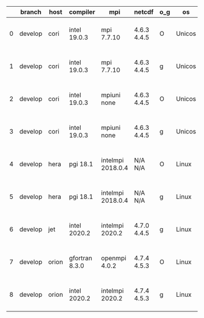 |    | branch   | host   | compiler       | mpi               | netcdf      | o_g   | os     | build   | u_pass   | u_fail   | s_pass   | s_fail   | e_pass   | e_fail   |   nuopc_pass |   nuopc_fail | artifacts_hash                                                                                                                                          | modified                  |
|----|----------|--------|----------------|-------------------|-------------|-------|--------|---------|----------|----------|----------|----------|----------|----------|--------------|--------------|---------------------------------------------------------------------------------------------------------------------------------------------------------|---------------------------|
|  0 | develop  | cori   | intel 19.0.3   | mpi 7.7.10        | 4.6.3 4.4.5 | O     | Unicos | pass    | 13254    | 15       | 49       | 0        | 80       | 0        |           50 |            0 | [artifacts](https://github.com/esmf-org/esmf-test-artifacts/tree/7725973c303e43523010c96954f20e3cae827dbb/develop/cori/intel/19.0.3/O/mpi/7.7.10)       | 2022-03-22 07:38:51 -0700 |
|  1 | develop  | cori   | intel 19.0.3   | mpi 7.7.10        | 4.6.3 4.4.5 | g     | Unicos | pass    | 13254    | 15       | 49       | 0        | 80       | 0        |           50 |            0 | [artifacts](https://github.com/esmf-org/esmf-test-artifacts/tree/e70e1ea9a2925d8f79e59a75474d7d2cde64b2ec/develop/cori/intel/19.0.3/g/mpi/7.7.10)       | 2022-03-22 07:11:43 -0700 |
|  2 | develop  | cori   | intel 19.0.3   | mpiuni none       | 4.6.3 4.4.5 | O     | Unicos | pass    | 11727    | 15       | 8        | 0        | 43       | 0        |            0 |           50 | [artifacts](https://github.com/esmf-org/esmf-test-artifacts/tree/1f41bde7feb8fa0ca4023ce97eb5102bf4a5cb18/develop/cori/intel/19.0.3/O/mpiuni/none)      | 2022-03-22 07:11:58 -0700 |
|  3 | develop  | cori   | intel 19.0.3   | mpiuni none       | 4.6.3 4.4.5 | g     | Unicos | pass    | 11727    | 15       | 8        | 0        | 43       | 0        |            0 |           50 | [artifacts](https://github.com/esmf-org/esmf-test-artifacts/tree/0c898be402d9d23326f1e4f996cb0849b4902f25/develop/cori/intel/19.0.3/g/mpiuni/none)      | 2022-03-22 06:43:26 -0700 |
|  4 | develop  | hera   | pgi 18.1       | intelmpi 2018.0.4 | N/A N/A     | O     | Linux  | fail    | fail     | fail     | fail     | fail     | fail     | fail     |            0 |           50 | [artifacts](https://github.com/esmf-org/esmf-test-artifacts/tree/843cdc59ecc2563920b1ff40967ad5ec4c694e7e/develop/hera/pgi/18.1/O/intelmpi/2018.0.4)    | 2022-03-22 08:01:40 +0000 |
|  5 | develop  | hera   | pgi 18.1       | intelmpi 2018.0.4 | N/A N/A     | g     | Linux  | fail    | fail     | fail     | fail     | fail     | fail     | fail     |            0 |           50 | [artifacts](https://github.com/esmf-org/esmf-test-artifacts/tree/c36d517baeb6b66905817e26e3e52455b755f4fb/develop/hera/pgi/18.1/g/intelmpi/2018.0.4)    | 2022-03-22 08:14:42 +0000 |
|  6 | develop  | jet    | intel 2020.2   | intelmpi 2020.2   | 4.7.0 4.4.5 | g     | Linux  | pass    | 13269    | 0        | 49       | 0        | 80       | 0        |           50 |            0 | [artifacts](https://github.com/esmf-org/esmf-test-artifacts/tree/4fcf55d8448d58601c962ecc2a69e1a75c4c9ff1/develop/jet/intel/2020.2/g/intelmpi/2020.2)   | 2022-03-22 04:57:25 +0000 |
|  7 | develop  | orion  | gfortran 8.3.0 | openmpi 4.0.2     | 4.7.4 4.5.3 | O     | Linux  | pass    | 13269    | 0        | 49       | 0        | 80       | 0        |           50 |            0 | [artifacts](https://github.com/esmf-org/esmf-test-artifacts/tree/403f1b343f83ddd8b58944ff3f7c4cee1c415947/develop/orion/gfortran/8.3.0/O/openmpi/4.0.2) | 2022-03-22 03:08:06 -0500 |
|  8 | develop  | orion  | intel 2020.2   | intelmpi 2020.2   | 4.7.4 4.5.3 | g     | Linux  | pass    | 13269    | 0        | 49       | 0        | 80       | 0        |           50 |            0 | [artifacts](https://github.com/esmf-org/esmf-test-artifacts/tree/59aaf910b3433bf63f2046cb38dfb97d8024515a/develop/orion/intel/2020.2/g/intelmpi/2020.2) | 2022-03-22 08:37:13 -0500 |
